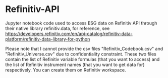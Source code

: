 # Refinitiv-API
Jupyter notebook code used to access ESG data on Refinitiv API through their native library refinitiv.data, for reference, see https://developers.refinitiv.com/en/api-catalog/refinitiv-data-platform/refinitiv-data-library-for-python

Please note that I cannot provide the csv files "Refinitiv_Codebook.csv" and "Refinitiv_Universe.csv" due to confidentiality constraint. These two files contain the list of Refinitiv variable formulas (that you want to access) and the list of Refinitiv instrument names (that you want to get data for) respectively. You can create them on Refinitiv workspace.
